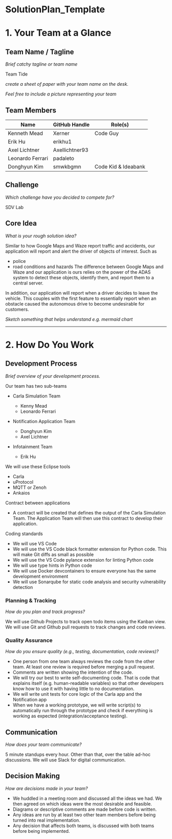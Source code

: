 # SolutionPlan_Template

# 1. Your Team at a Glance

## Team Name / Tagline  
*Brief catchy tagline or team name*

Team Tide

*create a sheet of paper with your team name on the desk.*

*Feel free to include a picture representing your team*

## Team Members  
| Name | GitHub Handle | Role(s) |
|-------|---------------|---------|
| Kenneth Mead | Xerner | Code Guy |
| Erik Hu | erikhu1 |  |
| Axel Lichtner | Axellichtner93 |  |
| Leonardo Ferrari | padaleto |  |
| Donghyun Kim | smwkbgmn | Code Kid & Ideabank |

## Challenge  
*Which challenge have you decided to compete for?*

SDV Lab

## Core Idea  
*What is your rough solution idea?*

Similar to how Google Maps and Waze report traffic and accidents, our application will report and alert the driver 
of objects of interest. Such as
- police
- road conditions and hazards
The difference between Google Maps and Waze and our application is ours relies on the power of the ADAS system to detect these objects, identify them, and report them to a central server.

In addition, our application will report when a driver decides to leave the vehicle. This couples with the first feature to essentially report when an obstacle caused the autonomous drive to become undesirable for customers.

*Sketch something that helps understand e.g. mermaid chart*

---

# 2. How Do You Work

## Development Process  
*Brief overview of your development process.*

Our team has two sub-teams
- Carla Simulation Team
  - Kenny Mead
  - Leonardo Ferrari

- Notification Application Team
  - Donghyun Kim
  - Axel Lichtner

- Infotainment Team
  - Erik Hu

We will use these Eclipse tools
- Carla
- uProtocol
- MQTT or Zenoh
- Ankaios

Contract between applications
- A contract will be created that defines the output of the Carla Simulation Team. The Application Team will then use this contract to develop their application.

Coding standards
- We will use VS Code
- We will use the VS Code black formatter extension for Python code. This will make Git diffs as small as possible
- We will use the VS Code pylance extension for linting Python code
- We will use type hints in Python code
- We will use Docker devcontainers to ensure everyone has the same development environment
- We will use Sonarqube for static code analysis and security vulnerability detection 

### Planning & Tracking  
*How do you plan and track progress?*

We will use Github Projects to track open todo items using the Kanban view. We will use Git and Github pull requests to track changes and code reviews.

### Quality Assurance  
*How do you ensure quality (e.g., testing, documentation, code reviews)?*

- One person from one team always reviews the code from the other team. At least one review is required before merging a pull request.
- Comments are written showing the intention of the code.
- We will try our best to write self-documenting code. That is code that explains itself (e.g. human-readable variables) so that other developers know how to use it with having little to no documentation.
- We will write unit tests for core logic of the Carla app and the Notification app
- When we have a working prototype, we will write script(s) to automatically run through the prototype and check if everything is working as expected (integration/acceptance testing).

## Communication  
*How does your team communicate?*

5 minute standups every hour. Other than that, over the table ad-hoc discussions. We will use Slack for digital communication.

## Decision Making
*How are decisions made in your team?*

- We huddled in a meeting room and discussed all the ideas we had. We then agreed on which ideas were the most desirable and feasible.
- Diagrams or descriptive comments are made before code is written. 
- Any ideas are run by at least two other team members before being turned into real implementation.
- Any decision that affects both teams, is discussed with both teams before being implemented.
